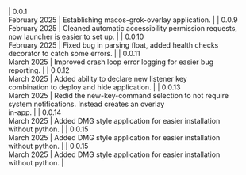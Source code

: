 | 0.0.1<br>February 2025 | Establishing macos-grok-overlay application. |
| 0.0.9<br>February 2025 | Cleaned automatic accessibility permission requests, <br> now launcher is easier to set up. |
| 0.0.10<br>February 2025 | Fixed bug in parsing float, added health checks <br> decorator to catch some errors. |
| 0.0.11<br>March 2025 | Improved crash loop error logging for easier bug <br> reporting. |
| 0.0.12<br>March 2025 | Added ability to declare new listener key <br> combination to deploy and hide application. |
| 0.0.13<br>March 2025 | Redid the new-key-command selection to not require <br> system notifications. Instead creates an overlay <br> in-app. |
| 0.0.14<br>March 2025 | Added DMG style application for easier installation <br> without python. |
| 0.0.15<br>March 2025 | Added DMG style application for easier installation <br> without python. |
| 0.0.15<br>March 2025 | Added DMG style application for easier installation <br> without python. |
